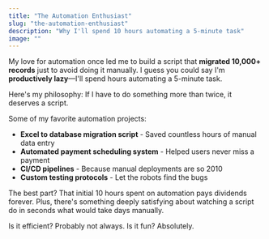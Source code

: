 ```yaml
---
title: "The Automation Enthusiast"
slug: "the-automation-enthusiast"
description: "Why I'll spend 10 hours automating a 5-minute task"
image: ""
---
```


My love for automation once led me to build a script that **migrated 10,000+ records** just to avoid doing it manually. I guess you could say I'm **productively lazy**—I'll spend hours automating a 5-minute task.

Here's my philosophy: If I have to do something more than twice, it deserves a script.

Some of my favorite automation projects:

- **Excel to database migration script** - Saved countless hours of manual data entry
- **Automated payment scheduling system** - Helped users never miss a payment
- **CI/CD pipelines** - Because manual deployments are so 2010
- **Custom testing protocols** - Let the robots find the bugs

The best part? That initial 10 hours spent on automation pays dividends forever. Plus, there's something deeply satisfying about watching a script do in seconds what would take days manually.

Is it efficient? Probably not always. Is it fun? Absolutely.
